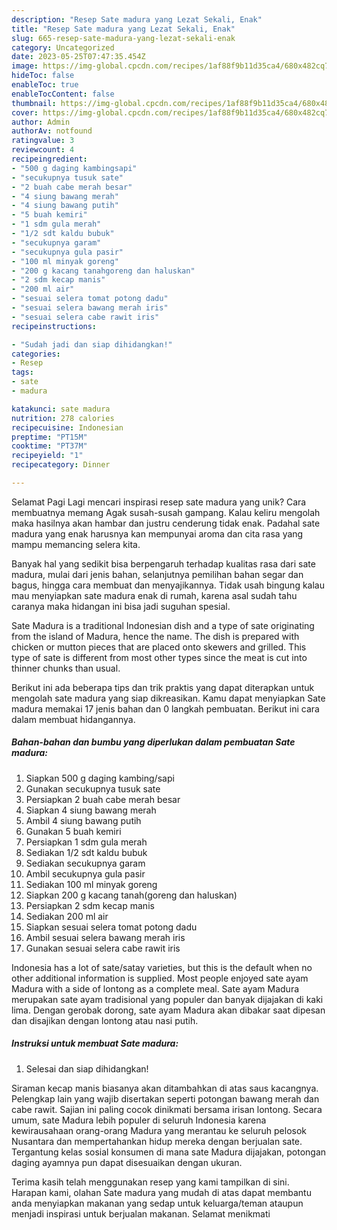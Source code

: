 ```yaml
---
description: "Resep Sate madura yang Lezat Sekali, Enak"
title: "Resep Sate madura yang Lezat Sekali, Enak"
slug: 665-resep-sate-madura-yang-lezat-sekali-enak
category: Uncategorized
date: 2023-05-25T07:47:35.454Z
image: https://img-global.cpcdn.com/recipes/1af88f9b11d35ca4/680x482cq70/sate-madura-foto-resep-utama.jpg
hideToc: false
enableToc: true
enableTocContent: false
thumbnail: https://img-global.cpcdn.com/recipes/1af88f9b11d35ca4/680x482cq70/sate-madura-foto-resep-utama.jpg
cover: https://img-global.cpcdn.com/recipes/1af88f9b11d35ca4/680x482cq70/sate-madura-foto-resep-utama.jpg
author: Admin
authorAv: notfound
ratingvalue: 3
reviewcount: 4
recipeingredient:
- "500 g daging kambingsapi"
- "secukupnya tusuk sate"
- "2 buah cabe merah besar"
- "4 siung bawang merah"
- "4 siung bawang putih"
- "5 buah kemiri"
- "1 sdm gula merah"
- "1/2 sdt kaldu bubuk"
- "secukupnya garam"
- "secukupnya gula pasir"
- "100 ml minyak goreng"
- "200 g kacang tanahgoreng dan haluskan"
- "2 sdm kecap manis"
- "200 ml air"
- "sesuai selera tomat potong dadu"
- "sesuai selera bawang merah iris"
- "sesuai selera cabe rawit iris"
recipeinstructions:

- "Sudah jadi dan siap dihidangkan!"
categories:
- Resep
tags:
- sate
- madura

katakunci: sate madura 
nutrition: 278 calories
recipecuisine: Indonesian
preptime: "PT15M"
cooktime: "PT37M"
recipeyield: "1"
recipecategory: Dinner

---
```



Selamat Pagi Lagi mencari inspirasi resep sate madura yang unik? Cara membuatnya memang Agak susah-susah gampang. Kalau keliru mengolah maka hasilnya akan hambar dan justru cenderung tidak enak. Padahal sate madura yang enak harusnya kan mempunyai aroma dan cita rasa yang mampu memancing selera kita.


Banyak hal yang sedikit bisa berpengaruh terhadap kualitas rasa dari sate madura, mulai dari jenis bahan, selanjutnya pemilihan bahan segar dan bagus, hingga cara membuat dan menyajikannya. Tidak usah bingung kalau mau menyiapkan sate madura enak di rumah, karena asal sudah tahu caranya maka hidangan ini bisa jadi suguhan spesial.

Sate Madura is a traditional Indonesian dish and a type of sate originating from the island of Madura, hence the name. The dish is prepared with chicken or mutton pieces that are placed onto skewers and grilled. This type of sate is different from most other types since the meat is cut into thinner chunks than usual.


Berikut ini ada beberapa tips dan trik praktis yang dapat diterapkan untuk mengolah sate madura yang siap dikreasikan. Kamu dapat menyiapkan Sate madura memakai 17 jenis bahan dan 0 langkah pembuatan. Berikut ini cara dalam membuat hidangannya.

<!--inarticleads1-->

##### Bahan-bahan dan bumbu yang diperlukan dalam pembuatan Sate madura:

1. Siapkan 500 g daging kambing/sapi
1. Gunakan secukupnya tusuk sate
1. Persiapkan 2 buah cabe merah besar
1. Siapkan 4 siung bawang merah
1. Ambil 4 siung bawang putih
1. Gunakan 5 buah kemiri
1. Persiapkan 1 sdm gula merah
1. Sediakan 1/2 sdt kaldu bubuk
1. Sediakan secukupnya garam
1. Ambil secukupnya gula pasir
1. Sediakan 100 ml minyak goreng
1. Siapkan 200 g kacang tanah(goreng dan haluskan)
1. Persiapkan 2 sdm kecap manis
1. Sediakan 200 ml air
1. Siapkan sesuai selera tomat potong dadu
1. Ambil sesuai selera bawang merah iris
1. Gunakan sesuai selera cabe rawit iris


Indonesia has a lot of sate/satay varieties, but this is the default when no other additional information is supplied. Most people enjoyed sate ayam Madura with a side of lontong as a complete meal. Sate ayam Madura merupakan sate ayam tradisional yang populer dan banyak dijajakan di kaki lima. Dengan gerobak dorong, sate ayam Madura akan dibakar saat dipesan dan disajikan dengan lontong atau nasi putih. 

<!--inarticleads2-->

##### Instruksi untuk membuat Sate madura:


1. Selesai dan siap dihidangkan!

Siraman kecap manis biasanya akan ditambahkan di atas saus kacangnya. Pelengkap lain yang wajib disertakan seperti potongan bawang merah dan cabe rawit. Sajian ini paling cocok dinikmati bersama irisan lontong. Secara umum, sate Madura lebih populer di seluruh Indonesia karena kewirausahaan orang-orang Madura yang merantau ke seluruh pelosok Nusantara dan mempertahankan hidup mereka dengan berjualan sate. Tergantung kelas sosial konsumen di mana sate Madura dijajakan, potongan daging ayamnya pun dapat disesuaikan dengan ukuran. 

Terima kasih telah menggunakan resep yang kami tampilkan di sini. Harapan kami, olahan Sate madura yang mudah di atas dapat membantu anda menyiapkan makanan yang sedap untuk keluarga/teman ataupun menjadi inspirasi untuk berjualan makanan. Selamat menikmati
